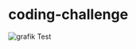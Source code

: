 # coding-challenge
![grafik](https://user-images.githubusercontent.com/17913150/227786103-3500af71-1472-4e86-b0a3-1135263d0d7b.png)
Test
